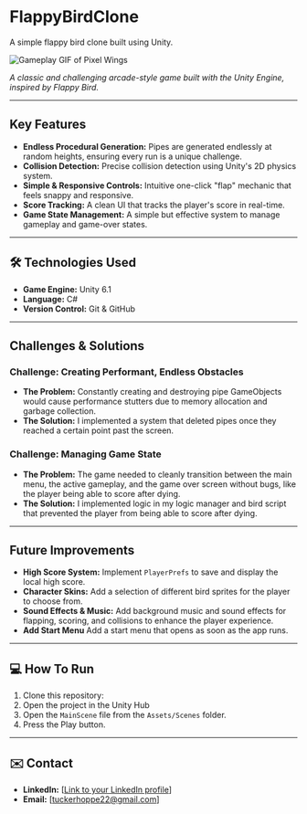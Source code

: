 # FlappyBirdClone
A simple flappy bird clone built using Unity.

![Gameplay GIF of Pixel Wings](https://via.placeholder.com/600x300.png?text=<-+PLACE+YOUR+GAMEPLAY+GIF+HERE)

*A classic and challenging arcade-style game built with the Unity Engine, inspired by Flappy Bird.*


---

## Key Features
* **Endless Procedural Generation:** Pipes are generated endlessly at random heights, ensuring every run is a unique challenge.
* **Collision Detection:** Precise collision detection using Unity's 2D physics system.
* **Simple & Responsive Controls:** Intuitive one-click "flap" mechanic that feels snappy and responsive.
* **Score Tracking:** A clean UI that tracks the player's score in real-time.
* **Game State Management:** A simple but effective system to manage gameplay and game-over states.

---

## 🛠️ Technologies Used
* **Game Engine:** Unity 6.1
* **Language:** C#
* **Version Control:** Git & GitHub


---

## Challenges & Solutions

### Challenge: Creating Performant, Endless Obstacles
* **The Problem:** Constantly creating and destroying pipe GameObjects would cause performance stutters due to memory allocation and garbage collection.
* **The Solution:** I implemented a system that deleted pipes once they reached a certain point past the screen.

### Challenge: Managing Game State
* **The Problem:** The game needed to cleanly transition between the main menu, the active gameplay, and the game over screen without bugs, like the player being able to score after dying.
* **The Solution:** I implemented logic in my logic manager and bird script that prevented the player from being able to score after dying.

---

## Future Improvements
* **High Score System:** Implement `PlayerPrefs` to save and display the local high score.
* **Character Skins:** Add a selection of different bird sprites for the player to choose from.
* **Sound Effects & Music:** Add background music and sound effects for flapping, scoring, and collisions to enhance the player experience.
* **Add Start Menu** Add a start menu that opens as soon as the app runs.

---

## 💻 How To Run
1.  Clone this repository:
2.  Open the project in the Unity Hub 
3.  Open the `MainScene` file from the `Assets/Scenes` folder.
4.  Press the Play button.

---

## ✉️ Contact
* **LinkedIn:** [[Link to your LinkedIn profile](https://www.linkedin.com/in/tucker-hoppe/)]
* **Email:** [tuckerhoppe22@gmail.com]

